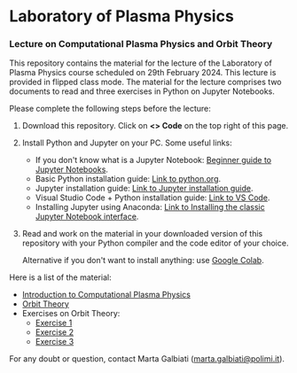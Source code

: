 # Laboratory of Plasma Physics
### Lecture on Computational Plasma Physics and Orbit Theory
This repository contains the material for the lecture of the Laboratory of Plasma Physics course scheduled on 29th February 2024. This lecture is provided in flipped class mode. The material for the lecture comprises two documents to read and three exercises in Python on Jupyter Notebooks.

Please complete the following steps before the lecture:
1. Download this repository. Click on **<> Code** on the top right of this page.
2. Install Python and Jupyter on your PC. Some useful links:
   - If you don't know what is a Jupyter Notebook: [Beginner guide to Jupyter Notebooks](https://jupyter-notebook-beginner-guide.readthedocs.io/en/latest/index.html).
   - Basic Python installation guide: [Link to python.org](https://wiki.python.org/moin/BeginnersGuide/Download).
   - Jupyter installation guide: [Link to Jupyter installation guide](https://jupyter.org/install).
   - Visual Studio Code + Python installation guide: [Link to VS Code](https://code.visualstudio.com/docs/python/python-tutorial#__install-a-python-interpreter).
   - Installing Jupyter using Anaconda: [Link to Installing the classic Jupyter Notebook interface](https://docs.jupyter.org/en/latest/install/notebook-classic.html).
4. Read and work on the material in your downloaded version of this repository with your Python compiler and the code editor of your choice.
   
   Alternative if you don't want to install anything: use [Google Colab](https://colab.research.google.com/). 
 
 Here is a list of the material:
* [Introduction to Computational Plasma Physics](./Intro_Comp_Plasma_Phys.md)
* [Orbit Theory](./Orbit_Theory.md)
* Exercises on Orbit Theory:
    - [Exercise 1](./Exercise1.ipynb)
    - [Exercise 2](./Exercise2.ipynb)
    - [Exercise 3](./Exercise3.ipynb)

For any doubt or question, contact Marta Galbiati ([marta.galbiati@polimi.it](marta.galbiati@polimi.it)).
